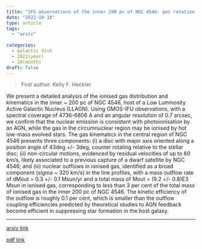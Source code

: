 ```yaml
---
title: "IFU observations of the inner 200 pc of NGC 4546: gas rotation, non-circular motions and ionised outflows"
date: "2022-10-18"
type: article
tags:
  - "arxiv"
  
categories:
  - galactic disk
  - 2022(year)
  - 10(month)
draft: false
---
```

> First author: Kelly F. Heckler

 We present a detailed analysis of the ionised gas distribution and kinematics
in the inner ~ 200 pc of NGC 4546, host of a Low Luminosity Active Galactic
Nucleus (LLAGN). Using GMOS-IFU observations, with a spectral coverage of
4736-6806 A and an angular resolution of 0.7 arcsec, we confirm that the
nuclear emission is consistent with photoionisation by an AGN, while the gas in
the circumnuclear region may be ionised by hot low-mass evolved stars. The gas
kinematics in the central region of NGC 4546 presents three components: (i) a
disc with major axis oriented along a position angle of 43deg +/- 3deg, counter
rotating relative to the stellar disc; (ii) non-circular motions, evidenced by
residual velocities of up to 60 km/s, likely associated to a previous capture
of a dwarf satellite by NGC 4546; and (iii) nuclear outflows in ionised gas,
identified as a broad component (sigma ~ 320 km/s) in the line profiles, with a
mass outflow rate of dMout = 0.3 +/- 0.1 Msun/yr and a total mass of Mout =
(9.2 +/- 0.8)E3 Msun in ionised gas, corresponding to less than 3 per cent of
the total mass of ionised gas in the inner 200 pc of NGC 4546. The kinetic
efficiency of the outflow is roughly 0.1 per cent, which is smaller than the
outflow coupling efficiencies predicted by theoretical studies to AGN feedback
become efficient in suppressing star formation in the host galaxy.

---
[arxiv link](http://arxiv.org/abs/2210.10070v1)

[pdf link](http://arxiv.org/pdf/2210.10070v1)